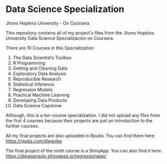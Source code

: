 # Data Science Specialization
Jhons Hopkins University - On Coursera

This repository contains all of my project's files from the Jhons Hopkins University Data Science Specializacion on Coursera.

There are 10 Courses in this Specialization:

1.  The Data Scientist’s Toolbox
2.  R Programming 
3.  Getting and Cleaning Data
4.  Exploratory Data Analysis
5.  Reproducible Research
6.  Statistical Inference
7.  Regression Models
8.  Practical Machine Learning
9.  Developing Data Products
10. Data Science Capstone

Although, this is a ten-course specialization. I did not upload any files from the first 4 courses because their projects are
just an introduction to the further courses. 

All my final projects are also uploaded in Rpubs. You can find them here: https://rpubs.com/diegolas <br/>

The final project of the ninth course is a ShinyApp. You can also find it here: https://diegoangulo.shinyapps.io/regressionapp/
